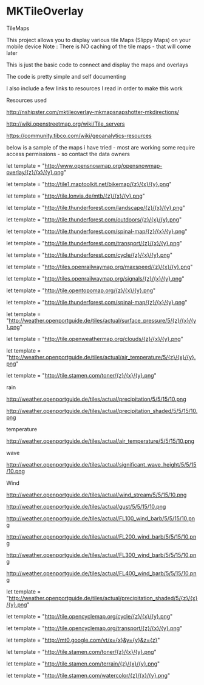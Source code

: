 # MKTileOverlay

TileMaps

This project allows you to display various tile Maps (Slippy Maps) on your mobile device
Note : There is NO caching of the tile maps - that will come later

This is just the basic code to connect and display the maps and overlays

The code is pretty simple and self documenting 

I also include a few links to resources I read in order to make this work

 Resources used
 
 http://nshipster.com/mktileoverlay-mkmapsnapshotter-mkdirections/
 
 http://wiki.openstreetmap.org/wiki/Tile_servers
 
 https://community.tibco.com/wiki/geoanalytics-resources

 below is a sample of the maps i have tried - most are working 
 some require access permissions - so contact the data owners
 
 let template = "http://www.opensnowmap.org/opensnowmap-overlay/{z}/{x}/{y}.png"
 
 let template = "http://tile1.maptoolkit.net/bikemap/{z}/{x}/{y}.png"
 
 let template = "http://tile.lonvia.de/mtb/{z}/{x}/{y}.png"
 
 let template = "http://tile.thunderforest.com/landscape/{z}/{x}/{y}.png"
 
 let template = "http://tile.thunderforest.com/outdoors/{z}/{x}/{y}.png"
 
 let template = "http://tile.thunderforest.com/spinal-map/{z}/{x}/{y}.png"
 
 let template = "http://tile.thunderforest.com/transport/{z}/{x}/{y}.png"
 
 let template = "http://tile.thunderforest.com/cycle/{z}/{x}/{y}.png"
 
 let template = "http://tiles.openrailwaymap.org/maxspeed/{z}/{x}/{y}.png"
 
 let template = "http://tiles.openrailwaymap.org/signals/{z}/{x}/{y}.png"
 
 let template = "http://tile.opentopomap.org/{z}/{x}/{y}.png"
 
 let template = "http://tile.thunderforest.com/spinal-map/{z}/{x}/{y}.png"

 let template = "http://weather.openportguide.de/tiles/actual/surface_pressure/5/{z}/{x}/{y}.png"

 let template = "http://tile.openweathermap.org/clouds/{z}/{x}/{y}.png"
 
 let template = "http://weather.openportguide.de/tiles/actual/air_temperature/5/{z}/{x}/{y}.png"
 
 let template = "http://tile.stamen.com/toner/{z}/{x}/{y}.png"
 
 rain
 
 http://weather.openportguide.de/tiles/actual/precipitation/5/5/15/10.png
 
 http://weather.openportguide.de/tiles/actual/precipitation_shaded/5/5/15/10.png
 
 temperature
 
 http://weather.openportguide.de/tiles/actual/air_temperature/5/5/15/10.png
 
 wave
 
 http://weather.openportguide.de/tiles/actual/significant_wave_height/5/5/15/10.png
 
 Wind

http://weather.openportguide.de/tiles/actual/wind_stream/5/5/15/10.png

http://weather.openportguide.de/tiles/actual/gust/5/5/15/10.png

http://weather.openportguide.de/tiles/actual/FL100_wind_barb/5/5/15/10.png

http://weather.openportguide.de/tiles/actual/FL200_wind_barb/5/5/15/10.png

http://weather.openportguide.de/tiles/actual/FL300_wind_barb/5/5/15/10.png

http://weather.openportguide.de/tiles/actual/FL400_wind_barb/5/5/15/10.png
 
let template = "http://weather.openportguide.de/tiles/actual/precipitation_shaded/5/{z}/{x}/{y}.png"

let template = "http://tile.opencyclemap.org/cycle/{z}/{x}/{y}.png"

let template = "http://tile.opencyclemap.org/transport/{z}/{x}/{y}.png"
 
let template = "http://mt0.google.com/vt/x={x}&y={y}&z={z}"

let template = "http://tile.stamen.com/toner/{z}/{x}/{y}.png"

let template = "http://tile.stamen.com/terrain/{z}/{x}/{y}.png"

let template = "http://tile.stamen.com/watercolor/{z}/{x}/{y}.png"

